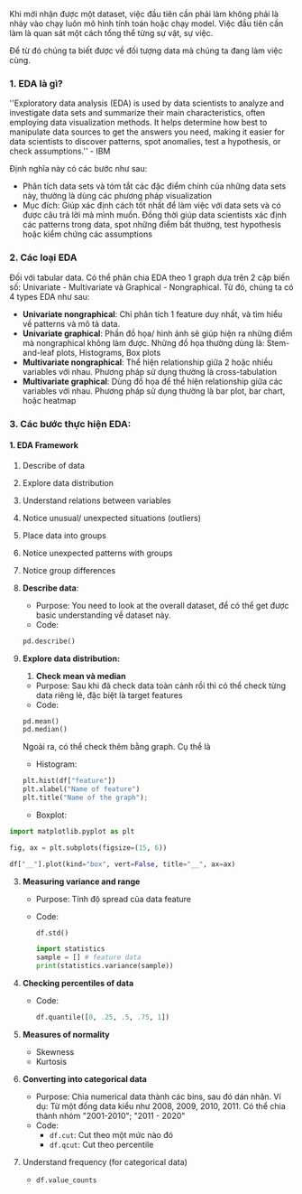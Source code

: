 Khi mới nhận được một dataset, việc đầu tiên cần phải làm không phải là nhảy vào chạy luôn mô hình tính toán hoặc chạy model. Việc đầu tiên cần làm là quan sát một cách tổng thể từng sự vật, sự việc.

Để từ đó chúng ta biết được về đối tượng data mà chúng ta đang làm việc cùng. 


### 1. EDA là gì?
''Exploratory data analysis (EDA) is used by data scientists to analyze and investigate data sets and summarize their main characteristics, often employing data visualization methods. It helps determine how best to manipulate data sources to get the answers you need, making it easier for data scientists to discover patterns, spot anomalies, test a hypothesis, or check assumptions.'' - IBM

Định nghĩa này có các bước như sau:
- Phân tích data sets và tóm tắt các đặc điểm chính của những data sets này, thường là dùng các phương pháp visualization
- Mục đích: Giúp xác định cách tốt nhất để làm việc với data sets và có được câu trả lời mà mình muốn. Đồng thời giúp data scientists xác định các patterns trong data, spot những điểm bất thường, test hypothesis hoặc kiểm chứng các assumptions

### 2. Các loại EDA
Đối với tabular data. Có thể phân chia EDA theo 1 graph dựa trên 2 cặp biến số: Univariate - Multivariate và Graphical - Nongraphical. Từ đó, chúng ta có 4 types EDA như sau:
- **Univariate nongraphical**: Chỉ phân tích 1 feature duy nhất, và tìm hiểu về patterns và mô tả data.
- **Univariate graphical**: Phần đồ họa/ hình ảnh sẽ giúp hiện ra những điểm mà nongraphical không làm được. Những đồ họa thường dùng là: Stem-and-leaf plots, Histograms, Box plots
- **Multivariate nongraphical**: Thể hiện relationship giữa 2 hoặc nhiều variables với nhau. Phương pháp sử dụng thường là cross-tabulation
- **Multivariate graphical**: Dùng đồ họa để thể hiện relationship giữa các variables với nhau. Phương pháp sử dụng thường là bar plot, bar chart, hoặc heatmap

### 3. Các bước thực hiện EDA:
#### 1. EDA Framework
1. Describe of data
2. Explore data distribution
3. Understand relations between variables
4. Notice unusual/ unexpected situations (outliers)
5. Place data into groups
6. Notice unexpected patterns with groups
7. Notice group differences

1. **Describe data**: 
	- Purpose: You need to look at the overall dataset, để có thể get được basic understanding về dataset này. 
	- Code:
	```python
	pd.describe()
	```

2. **Explore data distribution:**
	1. **Check mean và median**
	- Purpose: Sau khi đã check data toàn cảnh rồi thì có thể check từng data riêng lẻ, đặc biệt là target features
	- Code:
	```python
	pd.mean()
	pd.median()
	```
	Ngoài ra, có thể check thêm bằng graph. Cụ thể là
	- Histogram:
	```python
	plt.hist(df["feature"])
	plt.xlabel("Name of feature")
	plt.title("Name of the graph");
	```
	- Boxplot:
```python
import matplotlib.pyplot as plt

fig, ax = plt.subplots(figsize=(15, 6))

df["__"].plot(kind="box", vert=False, title="__", ax=ax)
```

3. **Measuring variance and range**
	- Purpose: Tính độ spread của data feature
	- Code:
		```python
		df.std()
		```

		```python
		import statistics
		sample = [] # feature data
		print(statistics.variance(sample))
		```

4. **Checking percentiles of data**
	- Code:
		```python
		df.quantile([0, .25, .5, .75, 1])
		```

5. **Measures of normality**
	- Skewness
	- Kurtosis

6. **Converting into categorical data**
	- Purpose: Chia numerical data thành các bins, sau đó dán nhãn. Ví dụ: Từ một đống data kiểu như 2008, 2009, 2010, 2011. Có thể chia thành nhóm "2001-2010"; "2011 - 2020"
	- Code:
		- `df.cut`: Cut theo một mức nào đó
		- `df.qcut`: Cut theo percentile

7. Understand frequency (for categorical data)
	- `df.value_counts`
